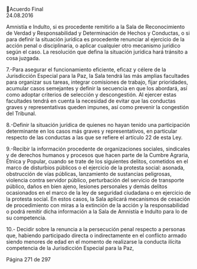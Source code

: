 Acuerdo Final  
24.08.2016  

Amnistía  e  Indulto,  si  es  procedente  remitirlo  a  la  Sala  de  Reconocimiento  de  Verdad  y 
Responsabilidad y Determinación de Hechos y Conductas, o si para definir la situación jurídica es 
procedente  renunciar  al  ejercicio  de  la  acción  penal  o  disciplinaria,  o  aplicar  cualquier  otro 
mecanismo jurídico según el caso. La resolución que defina la situación jurídica hará tránsito a 
cosa juzgada. 
 
7.-Para asegurar el funcionamiento eficiente, eficaz y célere de la Jurisdicción Especial para la Paz, 
la Sala tendrá las más amplias facultades para organizar sus tareas, integrar comisiones de trabajo, 
fijar prioridades, acumular casos semejantes y definir la secuencia en que los abordará, así como 
adoptar  criterios  de  selección  y  descongestión.  Al  ejercer  estas  facultades  tendrá  en  cuenta  la 
necesidad  de  evitar  que  las  conductas  graves  y  representativas  queden  impunes,  así  como 
prevenir la congestión del Tribunal.  
 
8.-Definir la situación jurídica de quienes no hayan tenido una participación determinante en los 
casos más graves y representativos, en particular respecto de las conductas a las que se refiere el 
artículo 22 de esta Ley. 
 
9.-Recibir  la  información  procedente  de  organizaciones  sociales,  sindicales  y  de  derechos 
humanos y procesos que hacen parte de la Cumbre Agraria, Étnica y Popular, cuando se trate de 
los siguientes delitos, cometidos en el marco de disturbios públicos o el ejercicio de la protesta 
social:  asonada,  obstrucción  de  vías  públicas,  lanzamiento  de  sustancias  peligrosas,  violencia 
contra  servidor  público,  perturbación  del  servicio  de  transporte  público,  daños  en  bien  ajeno, 
lesiones personales y demás delitos ocasionados en el marco de la ley de seguridad ciudadana o 
en  ejercicio  de  la  protesta  social.  En  estos  casos,  la  Sala  aplicará  mecanismos  de  cesación  de 
procedimiento  con  miras  a  la  extinción  de  la  acción  y  la  responsabilidad  o  podrá  remitir  dicha 
información a la Sala de Amnistía e Indulto para lo de su competencia. 
 
10.-  Decidir  sobre  la  renuncia  a  la  persecución  penal  respecto  a  personas  que,  habiendo 
participado  directa  o  indirectamente  en  el  conflicto  armado  siendo  menores  de  edad  en  el 
momento  de  realizarse  la  conducta  ilícita  competencia  de  la  Jurisdicción  Especial  para  la  Paz, 

Página 271 de 297 
 

